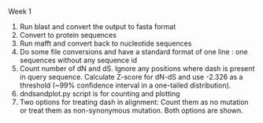 Week 1 

1. Run blast and convert the output to fasta format
2. Convert to protein sequences
3. Run mafft and convert back to nucleotide sequences
4. Do some file conversions and have a standard format of one line : one sequences without any sequence id
5. Count number of dN and dS. Ignore any positions where dash is present in query sequence. Calculate Z-score for dN-dS and use -2.326 as a threshold (~99% confidence interval in a one-tailed distribution). 
6. dndsandplot.py script is for counting and plotting
7. Two options for treating dash in alignment: Count them as no mutation or treat them as non-synonymous mutation. Both options are shown.
